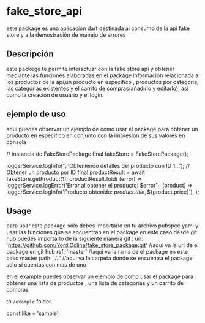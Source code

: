 <!--
este archivo es el readme del package api fake store publicado  en git hub
-->
# fake_store_api
 este package es una aplicación dart destinada al consumo de la api fake store  y a la demostración de manejo de errores
## Descripción
este packege te permite interactuar con la fake store api y obtener mediante las funciones elaboradas en el package
información relacionada a los productos de la api,un producto en especifico , productos por categoria, las categorias existentes y el carrito de compras(añadirlo y editarlo),
asi como la creación de usuario y el login.

## ejemplo de uso
aqui puedes observar un ejemplo de como usar el package para obtener un producto en especifico en conjunto con la impresion de sus valores en consola

// instancia de FakeStorePackage
final fakeStore = FakeStorePackage();

loggerService.logInfo('\nObteniendo detalles del producto con ID 1...');
// Obtener un producto por ID
final productResult = await fakeStore.getProduct(1);
productResult.fold(
(error) => loggerService.logError('Error al obtener el producto: $error'),
(product) => loggerService.logInfo('Producto obtenido: ${product.title}, \$${product.price}'),
);



## Usage
para usar este package solo debes importarlo en tu archivo pubspec.yaml y usar las funciones que se encuentran en el package
en este caso desde git hub puedes importarlo de la siguiente manera
 git :
    url: 'https://github.com/YordiColina/fake_store_package.git'  //aqui va la url de el package en git hub
    ref: 'master' //aqui va la rama de el package en este caso master
    path: '/..' //aqui va la carpeta donde se encuentra el package solo si cuentas con mas de uno

en el example puedes observar un ejemplo de como usar el package para obtener una lista de productos , una lista de categorias y un carrito de compras


to `/example` folder.


const like = 'sample';
```
